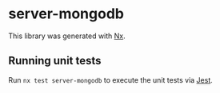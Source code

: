 # server-mongodb

This library was generated with [Nx](https://nx.dev).

## Running unit tests

Run `nx test server-mongodb` to execute the unit tests via [Jest](https://jestjs.io).
